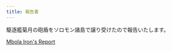 ```yaml
---
title: 報告書
---
```


駆逐艦菊月の砲盾をソロモン諸島で譲り受けたので報告いたします。

[Mbola Iron's Report](/mbola-irons-report.pdf)
